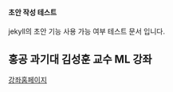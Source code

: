 #### 초안 작성 테스트
jekyll의 초안 기능 사용 가능 여부 테스트 문서 입니다.

## 홍공 과기대 김성훈 교수 ML 강좌
[강좌홈페이지](http://hunkim.github.io/ml/)